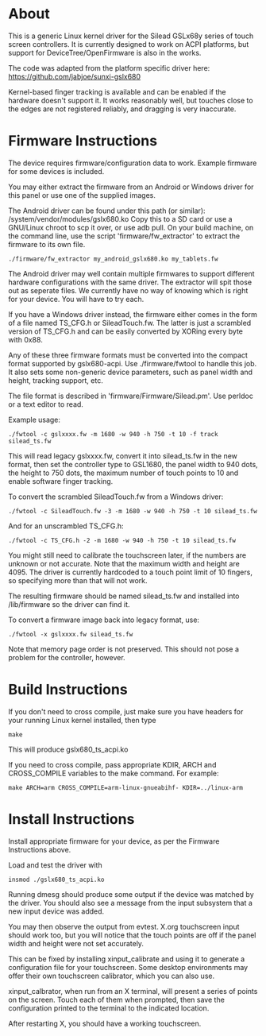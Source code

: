About
=====

This is a generic Linux kernel driver for the Silead GSLx68y
series of touch screen controllers.
It is currently designed to work on ACPI platforms, but
support for DeviceTree/OpenFirmware is also in the works.

The code was adapted from the platform specific driver here:
https://github.com/jabjoe/sunxi-gslx680

Kernel-based finger tracking is available and can be enabled if
the hardware doesn't support it. It works reasonably well,
but touches close to the edges are not registered reliably,
and dragging is very inaccurate.


Firmware Instructions
=====================

The device requires firmware/configuration data to work.
Example firmware for some devices is included.

You may either extract the firmware from an Android or Windows
driver for this panel or use one of the supplied images.

The Android driver can be found under this path (or similar):
/system/vendor/modules/gslx680.ko
Copy this to a SD card or use a GNU/Linux chroot to scp it over, or use
adb pull.
On your build machine, on the command line, use the script
'firmware/fw_extractor' to extract the firmware to its own file.

`./firmware/fw_extractor my_android_gslx680.ko my_tablets.fw`

The Android driver may well contain multiple firmwares to support
different hardware configurations with the same driver. The extractor
will spit those out as seperate files. We currently have no way of
knowing which is right for your device. You will have to try each.

If you have a Windows driver instead, the firmware either comes in
the form of a file named TS_CFG.h or SileadTouch.fw. The latter
is just a scrambled version of TS_CFG.h and can be easily
converted by XORing every byte with 0x88.

Any of these three firmware formats must be converted into the
compact format supported by gslx680-acpi. Use ./firmware/fwtool
to handle this job. It also sets some non-generic device
parameters, such as panel width and height, tracking support, etc.

The file format is described in 'firmware/Firmware/Silead.pm'.
Use perldoc or a text editor to read.

Example usage:

`./fwtool -c gslxxxx.fw -m 1680 -w 940 -h 750 -t 10 -f track silead_ts.fw`

This will read legacy gslxxxx.fw, convert it into silead_ts.fw in
the new format, then set the controller type to GSL1680, the panel
width to 940 dots, the height to 750 dots, the maximum number
of touch points to 10 and enable software finger tracking.

To convert the scrambled SileadTouch.fw from a Windows driver:

`./fwtool -c SileadTouch.fw -3 -m 1680 -w 940 -h 750 -t 10 silead_ts.fw`

And for an unscrambled TS_CFG.h:

`./fwtool -c TS_CFG.h -2 -m 1680 -w 940 -h 750 -t 10 silead_ts.fw`

You might still need to calibrate the touchscreen later, if
the numbers are unknown or not accurate. Note that the maximum
width and height are 4095. The driver is currently hardcoded
to a touch point limit of 10 fingers, so specifying more than
that will not work.

The resulting firmware should be named silead_ts.fw and
installed into /lib/firmware so the driver can find it.

To convert a firmware image back into legacy format, use:

`./fwtool -x gslxxxx.fw silead_ts.fw`

Note that memory page order is not preserved. This should not
pose a problem for the controller, however.


Build Instructions
==================

If you don't need to cross compile, just make sure you have headers
for your running Linux kernel installed, then type

`make`

This will produce gslx680_ts_acpi.ko

If you need to cross compile, pass appropriate KDIR, ARCH and
CROSS_COMPILE variables to the make command. For example:

`make ARCH=arm CROSS_COMPILE=arm-linux-gnueabihf- KDIR=../linux-arm`


Install Instructions
====================

Install appropriate firmware for your device, as per the Firmware
Instructions above.

Load and test the driver with

`insmod ./gslx680_ts_acpi.ko`

Running dmesg should produce some output if the device was matched
by the driver. You should also see a message from the input
subsystem that a new input device was added.

You may then observe the output from evtest. X.org touchscreen input
should work too, but you will notice that the touch points are
off if the panel width and height were not set accurately.

This can be fixed by installing xinput_calibrate and using it to
generate a configuration file for your touchscreen. Some desktop
environments may offer their own touchscreen calibrator,
which you can also use.

xinput_calbrator, when run from an X terminal,  will present a
series of points on the screen. Touch each of them when prompted,
then save the configuration printed to the terminal to the
indicated location.

After restarting X, you should have a working touchscreen.
